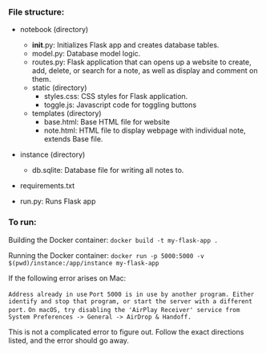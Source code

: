 ### File structure:
- notebook (directory)
  - __init__.py: Initializes Flask app and creates database tables.
  - model.py: Database model logic.
  - routes.py: Flask application that can opens up a website to create, add, delete, or search for a note, as well as display and comment on them.
  - static (directory)
    -   styles.css: CSS styles for Flask application.
    -   toggle.js: Javascript code for toggling buttons
  - templates (directory)
    - base.html: Base HTML file for website
    - note.html: HTML file to display webpage with individual note, extends Base file.
   
- instance (directory)
  - db.sqlite: Database file for writing all notes to.
- requirements.txt
- run.py: Runs Flask app

### To run:

Building the Docker container:
`docker build -t my-flask-app .`

Running the Docker container:
`docker run -p 5000:5000 -v $(pwd)/instance:/app/instance my-flask-app`

If the following error arises on Mac:

`Address already in use`
`Port 5000 is in use by another program. Either identify and stop that program, or start the server with a different port.`
`On macOS, try disabling the 'AirPlay Receiver' service from System Preferences -> General -> AirDrop & Handoff.`

This is not a complicated error to figure out. Follow the exact directions listed, and the error should go away. 
